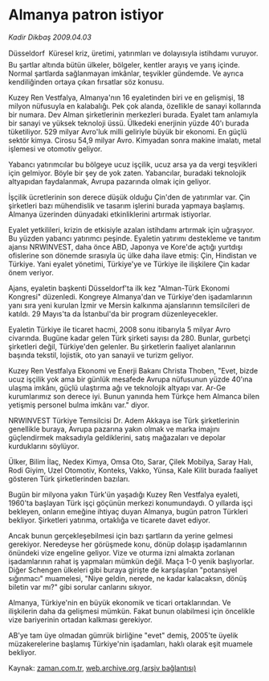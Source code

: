 # Almanya patron istiyor

*Kadir Dikbaş 2009.04.03*

<tr><td class="metin" colspan="2" style="padding-top: 20px; padding-left: 5px; padding-right: 10px;">Düsseldorf  Küresel kriz, üretimi, yatırımları ve dolayısıyla istihdamı vuruyor. Bu şartlar altında bütün ülkeler, bölgeler, kentler arayış ve yarış içinde. Normal şartlarda sağlanmayan imkânlar, teşvikler gündemde. Ve ayrıca kendiliğinden ortaya çıkan fırsatlar söz konusu.</td></tr><tr><td class="metin" colspan="2" style="padding-top: 20px; padding-left: 5px; padding-right: 10px;"><p> Kuzey Ren Vestfalya, Almanya'nın 16 eyaletinden biri ve en gelişmişi, 18 milyon nüfusuyla en kalabalığı. Pek çok alanda, özellikle de sanayi kollarında bir numara. Dev Alman şirketlerinin merkezleri burada. Eyalet tam anlamıyla bir sanayi ve yüksek teknoloji üssü. Ülkedeki enerjinin yüzde 40'ı burada tüketiliyor. 529 milyar Avro'luk milli geliriyle büyük bir ekonomi. En güçlü sektör kimya. Cirosu 54,9 milyar Avro. Kimyadan sonra makine imalatı, metal işlemesi ve otomotiv geliyor.
<p> Yabancı yatırımcılar bu bölgeye ucuz işçilik, ucuz arsa ya da vergi teşvikleri için gelmiyor. Böyle bir şey de yok zaten. Yabancılar, buradaki teknolojik altyapıdan faydalanmak, Avrupa pazarında olmak için geliyor.
<p> İşçilik ücretlerinin son derece düşük olduğu Çin'den de yatırımlar var. Çin şirketleri bazı mühendislik ve tasarım işlerini burada yapmaya başlamış. Almanya üzerinden dünyadaki etkinliklerini artırmak istiyorlar.
<p> Eyalet yetkilileri, krizin de etkisiyle azalan istihdamı artırmak için uğraşıyor. Bu yüzden yabancı yatırımcı peşinde. Eyaletin yatırımı destekleme ve tanıtım ajansı NRWINVEST, daha önce ABD, Japonya ve Kore'de açtığı yurtdışı ofislerine son dönemde sırasıyla üç ülke daha ilave etmiş: Çin, Hindistan ve Türkiye. Yani eyalet yönetimi, Türkiye'ye ve Türkiye ile ilişkilere Çin kadar önem veriyor.
<p> Ajans, eyaletin başkenti Düsseldorf'ta ilk kez "Alman-Türk Ekonomi Kongresi" düzenledi. Kongreye Almanya'dan ve Türkiye'den işadamlarının yanı sıra yeni kurulan İzmir ve Mersin kalkınma ajanslarının temsilcileri de katıldı. 29 Mayıs'ta da İstanbul'da bir program düzenleyecekler.
<p> Eyaletin Türkiye ile ticaret hacmi, 2008 sonu itibarıyla 5 milyar Avro civarında. Bugüne kadar gelen Türk şirketi sayısı da 280. Bunlar, gurbetçi şirketleri değil, Türkiye'den gelenler. Bu şirketlerin faaliyet alanlarının başında tekstil, lojistik, oto yan sanayii ve turizm geliyor.
<p> Kuzey Ren Vestfalya Ekonomi ve Enerji Bakanı Christa Thoben, "Evet, bizde ucuz işçilik yok ama bir günlük mesafede Avrupa nüfusunun yüzde 40'ına ulaşma imkânı, güçlü ulaştırma ağı ve teknolojik altyapı var. Ar-Ge kurumlarımız son derece iyi. Bunun yanında hem Türkçe hem Almanca bilen yetişmiş personel bulma imkânı var." diyor.
<p> NRWINVEST Türkiye Temsilcisi Dr. Adem Akkaya ise Türk şirketlerinin genellikle buraya, Avrupa pazarına yakın olmak ve marka imajını güçlendirmek maksadıyla geldiklerini, satış mağazaları ve depolar kurduklarını söylüyor.
<p> Ülker, Bilim İlaç, Nedex Kimya, Omsa Oto, Sarar, Çilek Mobilya, Saray Halı, Rodi Giyim, Uzel Otomotiv, Konteks, Vakko, Yünsa, Kale Kilit burada faaliyet gösteren Türk şirketlerinden bazıları.
<p> Bugün bir milyona yakın Türk'ün yaşadığı Kuzey Ren Vestfalya eyaleti, 1960'ta başlayan Türk işçi göçünün merkezi konumundaydı. O yıllarda işçi bekleyen, onların emeğine ihtiyaç duyan Almanya, bugün patron Türkleri bekliyor. Şirketleri yatırıma, ortaklığa ve ticarete davet ediyor.
<p> Ancak bunun gerçekleşebilmesi için bazı şartların da yerine gelmesi gerekiyor. Neredeyse her görüşmede konu, dönüp dolaşıp işadamlarının önündeki vize engeline geliyor. Vize ve oturma izni almakta zorlanan işadamlarının rahat iş yapmaları mümkün değil. Maça 1-0 yenik başlıyorlar. Diğer Schengen ülkeleri gibi buraya girişte de karşılaşılan "potansiyel sığınmacı" muamelesi, "Niye geldin, nerede, ne kadar kalacaksın, dönüş biletin var mı?" gibi sorular canlarını sıkıyor.
<p> Almanya, Türkiye'nin en büyük ekonomik ve ticari ortaklarından. Ve ilişkilerin daha da gelişmesi mümkün. Fakat bunun olabilmesi için öncelikle vize bariyerinin ortadan kalkması gerekiyor.
<p> AB'ye tam üye olmadan gümrük birliğine "evet" demiş, 2005'te üyelik müzakerelerine başlamış Türkiye'nin işadamları, haklı olarak eşit muamele bekliyor.<br/></p></p></p></p></p></p></p></p></p></p></p></p></p></td></tr>

Kaynak: [zaman.com.tr](http://zaman.com.tr/yazar.do?yazino=833144), [web.archive.org (arşiv bağlantısı)](http://web.archive.org/web/20090408053656/http://www.zaman.com.tr:80/yazar.do?yazino=833144)
